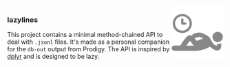 <img src="icon.png" width="125" height="125" align="right" />

### lazylines 

This project contains a minimal method-chained API to deal with `.jsonl` files. 
It's made as a personal companion for the `db-out` output from Prodigy. The API
is inspired by [dplyr](https://dplyr.tidyverse.org/) and is designed to be lazy.
